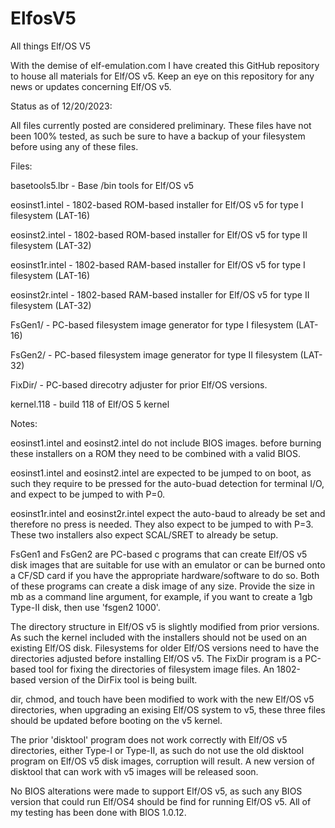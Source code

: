 # ElfosV5
All things Elf/OS V5

With the demise of elf-emulation.com I have created this GitHub repository
to house all materials for Elf/OS v5.  Keep an eye on this repository for
any news or updates concerning Elf/OS v5.

Status as of 12/20/2023:

  All files currently posted are considered preliminary.  These files
have not been 100% tested, as such be sure to have a backup of your 
filesystem before using any of these files.

Files:

  basetools5.lbr  - Base /bin tools for Elf/OS v5

  eosinst1.intel  - 1802-based ROM-based installer for Elf/OS v5 for type I
                    filesystem (LAT-16)

  eosinst2.intel  - 1802-based ROM-based installer for Elf/OS v5 for type II
                    filesystem (LAT-32)

  eosinst1r.intel - 1802-based RAM-based installer for Elf/OS v5 for type I
                    filesystem (LAT-16)

  eosinst2r.intel - 1802-based RAM-based installer for Elf/OS v5 for type II
                    filesystem (LAT-32)

  FsGen1/         - PC-based filesystem image generator for type I filesystem
                    (LAT-16)

  FsGen2/         - PC-based filesystem image generator for type II filesystem
                    (LAT-32)

  FixDir/         - PC-based direcotry adjuster for prior Elf/OS versions.

  kernel.118      - build 118 of Elf/OS 5 kernel

Notes:

  eosinst1.intel and eosinst2.intel do not include BIOS images.  before
burning these installers on a ROM they need to be combined with a valid BIOS.

  eosinst1.intel and eosinst2.intel are expected to be jumped to on boot, as
such they require <ENTER> to be pressed for the auto-buad detection for
terminal I/O, and expect to be jumped to with P=0.

  eosinst1r.intel and eosinst2r.intel expect the auto-baud to already be set
and therefore no <ENTER> press is needed.  They also expect to be jumped to
with P=3.  These two installers also expect SCAL/SRET to already be setup.

  FsGen1 and FsGen2 are PC-based c programs that can create Elf/OS v5 disk
images that are suitable for use with an emulator or can be burned onto a
CF/SD card if you have the appropriate hardware/software to do so.  Both of
these programs can create a disk image of any size.  Provide the size in mb
as a command line argument, for example, if you want to create a 1gb Type-II
disk, then use 'fsgen2 1000'.

  The directory structure in Elf/OS v5 is slightly modified from prior
versions.  As such the kernel included with the installers should not be
used on an existing Elf/OS disk.  Filesystems for older Elf/OS versions
need to have the directories adjusted before installing Elf/OS v5.  The
FixDir program is a PC-based tool for fixing the directories of filesystem
image files.  An 1802-based version of the DirFix tool is being built.

  dir, chmod, and touch have been modified to work with the new Elf/OS v5
directories, when upgrading an exising Elf/OS system to v5, these three
files should be updated before booting on the v5 kernel.

  The prior 'disktool' program does not work correctly with Elf/OS v5
directories, either Type-I or Type-II, as such do not use the old disktool
program on Elf/OS v5 disk images, corruption will result. A new version
of disktool that can work with v5 images will be released soon.

  No BIOS alterations were made to support Elf/OS v5, as such any BIOS
version that could run Elf/OS4 should be find for running Elf/OS v5.  All
of my testing has been done with BIOS 1.0.12.


